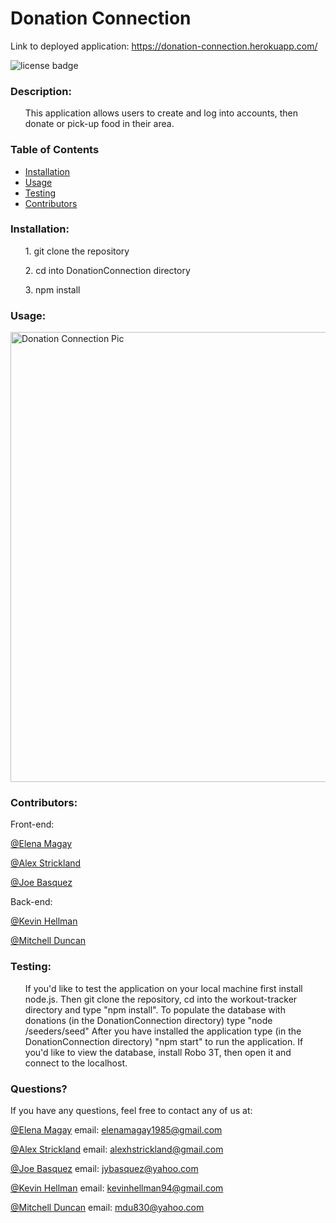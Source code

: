 # Donation Connection

Link to deployed application: https://donation-connection.herokuapp.com/

![license badge](https://img.shields.io/github/license/kmh8827/DonationConnection?color=green)

### Description: 

<ul>
    This application allows users to create and log into accounts, then donate or pick-up food in their area.
</ul>

### Table of Contents
* [Installation](#installation)
* [Usage](#usage)
* [Testing](#testing)
* [Contributors](#contributors)
<!-- * [License](#License) -->
    
### Installation:
<ul>
    1. git clone the repository  
</ul>
<ul>
    2. cd into DonationConnection directory
</ul>
<ul>
    3. npm install
</ul>

### Usage:

<img width="720" alt="Donation Connection Pic" src="https://user-images.githubusercontent.com/71075507/118566475-f2407580-b741-11eb-8a6d-9b3db6c24fdf.png">

<!-- ### License
<ul>
    This application is covered under the The Unlicense
</ul> -->

### Contributors:
Front-end:

[@Elena Magay](https://api.github.com/users/elenamagay)

[@Alex Strickland](https://api.github.com/users/alexhstrickland)

[@Joe Basquez](https://api.github.com/users/jbasquez)

Back-end:

[@Kevin Hellman](https://api.github.com/users/kmh8827)

[@Mitchell Duncan](https://api.github.com/users/mdu830)

### Testing:
<ul>
    If you'd like to test the application on your local machine first install node.js. Then git clone the repository, cd into the workout-tracker directory and type "npm install".
    To populate the database with donations (in the DonationConnection directory) type "node /seeders/seed"
    After you have installed the application type (in the DonationConnection directory) "npm start" to run the application. 
    If you'd like to view the database, install <a src="https://robomongo.org/download">Robo 3T</a>, then open it and connect to the localhost.
</ul>

### Questions?

If you have any questions, feel free to contact any of us at:

[@Elena Magay](https://api.github.com/users/elenamagay) email: elenamagay1985@gmail.com

[@Alex Strickland](https://api.github.com/users/alexhstrickland) email: alexhstrickland@gmail.com

[@Joe Basquez](https://api.github.com/users/jbasquez) email: jybasquez@yahoo.com

[@Kevin Hellman](https://api.github.com/users/kmh8827) email: kevinhellman94@gmail.com

[@Mitchell Duncan](https://api.github.com/users/mdu830) email: mdu830@yahoo.com


<!-- This application allows users to create and log into accounts, then donate or pick-up food in their area.

Motivation: To help those in need and lower the amount of waste made by businesses. We are able to give businesses an easy way to donate food and connect them with someone in need.

Build status: Final Stages

Code Style: React SCSS React-BootStrap

Front-End: Elena, Alex Strickland, and Joe Basquez

Back-End: Kevin Hellman and Mitchell Duncan

<img width="720" alt="Donation Connection Pic" src="https://user-images.githubusercontent.com/71075507/118566475-f2407580-b741-11eb-8a6d-9b3db6c24fdf.png">

[Live Demo](https://donation-connection.herokuapp.com/) -->
